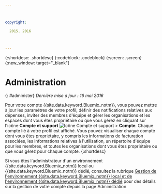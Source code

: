 ```yaml
---



copyright:

  2015, 2016



---
```


{:shortdesc: .shortdesc}
{:codeblock: .codeblock}
{:screen: .screen}
{:new_window: target="_blank"}

<!-- staging only content beginning -->

# Administration
{: #administer}
*Dernière mise à jour : 16 mai 2016*

Pour votre compte {{site.data.keyword.Bluemix_notm}}, vous pouvez mettre à jour les paramètres de votre profil, définir des notifications
relatives aux dépenses, inviter des membres d'équipe et gérer les organisations et les espaces dont vous êtes propriétaire ou que vous gérez en cliquant
sur l'icône **Compte et support** ![Icône Compte et support](../admin/images/account_support.svg) &gt;
**Compte**. Chaque compte lié à votre profil est affiché. Vous pouvez visualiser chaque compte dont vous êtes propriétaire, y compris
les informations de facturation associées, les informations relatives à l'utilisation, un répertoire d'équipe pour les membres, et toutes les
organisations dont vous êtes propriétaire ou que vous gérez pour chaque compte.
{:shortdesc}

Si vous êtes l'administrateur d'un environnement {{site.data.keyword.Bluemix_notm}} local ou {{site.data.keyword.Bluemix_notm}} dédié, consultez la rubrique [Gestion
de l'environnement {{site.data.keyword.Bluemix_notm}} local et de l'environnement {{site.data.keyword.Bluemix_notm}} dédié](index.html#mng)
pour des détails sur la gestion de votre compte depuis la page Administration.


